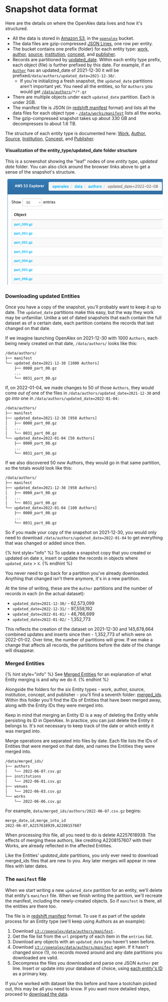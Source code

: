 # Snapshot data format

Here are the details on where the OpenAlex data lives and how it's structured.

*   All the data is stored in [Amazon S3](https://aws.amazon.com/s3/), in the [`openalex`](https://openalex.s3.amazonaws.com/browse.html) bucket.
*   The data files are gzip-compressed [JSON Lines](https://jsonlines.org/), one row per entity.
*   The bucket contains one prefix (folder) for each entity type: [work](https://openalex.s3.amazonaws.com/browse.html#data/works/), [author](https://openalex.s3.amazonaws.com/browse.html#data/authors/), [source](https://openalex.s3.amazonaws.com/browse.html#data/sources/), [institution](https://openalex.s3.amazonaws.com/browse.html#data/institutions/), [concept](https://openalex.s3.amazonaws.com/browse.html#data/concepts/), and [publisher](https://openalex.s3.amazonaws.com/browse.html#data/publishers/).
*   Records are partitioned by [updated\_date](../api-entities/works/work-object/#updated_date). Within each entity type prefix, each object (file) is further prefixed by this date. For example, if an [`Author`](../api-entities/authors/author-object.md) has an updated\_date of 2021-12-30 it will be prefixed`/data/authors/updated_date=2021-12-30/`.
    *   If you're initializing a fresh snapshot, the `updated_date` partitions aren't important yet. You need all the entities, so for `Authors` you would get [`/data/authors`](https://openalex.s3.amazonaws.com/browse.html#data/authors/)`/*/*.gz`
*   There are multiple objects under each `updated_date` partition. Each is under 2GB.
*   The manifest file is JSON (in [redshift manifest](https://docs.aws.amazon.com/redshift/latest/dg/loading-data-files-using-manifest.html) format) and lists all the data files for each object type - [`/data/works/manifest`](https://openalex.s3.amazonaws.com/data/works/manifest) lists all the works.
*   The gzip-compressed snapshot takes up about 330 GB and decompresses to about 1.6 TB.&#x20;

The structure of each entity type is documented here: [Work](../api-entities/works/work-object/), [Author](../api-entities/authors/author-object.md), [Source](../api-entities/sources/source-object.md), [Institution](../api-entities/institutions/institution-object.md), [Concept](../api-entities/concepts/concept-object.md), and [Publisher](../api-entities/publishers/publisher-object.md).

#### Visualization of the entity\_type/updated\_date folder structure

This is a screenshot showing the "leaf" nodes of one *entity type*, *updated date* folder. You can also click around the browser links above to get a sense of the snapshot's structure.&#x20;

![](<../.gitbook/assets/Screen Shot 2022-07-12 at 12.42.43 PM.png>)

### Downloading updated Entities

Once you have a copy of the snapshot, you'll probably want to keep it up to date. The `updated_date` partitions make this easy, but the way they work may be unfamiliar. Unlike a set of dated snapshots that each contain the full dataset as of a certain date, each partition contains the records that last changed on that date.

If we imagine launching OpenAlex on 2021-12-30 with 1000 `Authors`, each being newly created on that date, `/data/authors/` looks like this:

    /data/authors/
    ├── manifest
    └── updated_date=2021-12-30 [1000 Authors]
        ├── 0000_part_00.gz
        ...
        └── 0031_part_00.gz

If, on 2022-01-04, we made changes to 50 of those `Authors`, they would come *out of* one of the files in `/data/authors/updated_date=2021-12-30` and go *into* one in `/data/authors/updated_date=2022-01-04:`

    /data/authors/
    ├── manifest
    ├── updated_date=2021-12-30 [950 Authors]
    │   ├── 0000_part_00.gz
    │   ...
    │   └── 0031_part_00.gz
    └── updated_date=2022-01-04 [50 Authors]
        ├── 0000_part_00.gz
        ...
        └── 0031_part_00.gz

If we also discovered 50 *new* Authors, they would go in that same partition, so the totals would look like this:

    /data/authors/
    ├── manifest
    ├── updated_date=2021-12-30 [950 Authors]
    │   ├── 0000_part_00.gz
    │   ...
    │   └── 0031_part_00.gz
    └── updated_date=2022-01-04 [100 Authors]
        ├── 0000_part_00.gz
        ...
        └── 0031_part_00.gz

So if you made your copy of the snapshot on 2021-12-30, you would only need to download `/data/authors/updated_date=2022-01-04` to get everything that was changed or added since then.

{% hint style="info" %}
To update a snapshot copy that you created or updated on date `X`, insert or update the records in objects where `updated_date` > `X`*.*
{% endhint %}

You never need to go back for a partition you've already downloaded. Anything that changed isn't there anymore, it's in a new partition.

At the time of writing, these are the `Author` partitions and the number of records in each (in the actual dataset):

*   `updated_date=2021-12-30/` - 62,573,099&#x20;
*   `updated_date=2022-12-31/` - 97,559,192&#x20;
*   `updated_date=2022-01-01/` - 46,766,699&#x20;
*   `updated_date=2022-01-02/` - 1,352,773

This reflects the creation of the dataset on 2021-12-30 and 145,678,664 combined updates and inserts since then - 1,352,773 of which were on 2022-01-02. Over time, the number of partitions will grow. If we make a change that affects all records, the partitions before the date of the change will disappear.

### Merged Entities

{% hint style="info" %}
See [Merged Entities](../how-to-use-the-api/get-single-entities/README.md#merged-entity-ids) for an explanation of what Entity merging is and why we do it.&#x20;
{% endhint %}

Alongside the folders for the six Entity types - work, author, source, institution, concept, and publisher - you'll find a seventh folder: [merged\_ids](https://openalex.s3.amazonaws.com/browse.html#data/merged_ids/). Within this folder you'll find the IDs of Entities that have been merged away, along with the Entity IDs they were merged into.

Keep in mind that merging an Entity ID is a way of deleting the Entity while persisting its ID in OpenAlex. In practice, you can just delete the Entity it belongs to. It's not necessary to keep track of the date or which entity it was merged into.

Merge operations are separated into files by date. Each file lists the IDs of Entities that were merged on that date, and names the Entities they were merged into.&#x20;

    /data/merged_ids/
    ├── authors
    │   └── 2022-06-07.csv.gz
    ├── institutions
    │   └── 2022-06-01.csv.gz
    ├── venues
    │   └── 2022-06-03.csv.gz
    └── works
        └── 2022-06-06.csv.gz

For example, `data/merged_ids/authors/2022-06-07.csv.gz` begins:

    merge_date,id,merge_into_id
    2022-06-07,A2257618939,A2208157607

When processing this file, all you need to do is delete A2257618939. The effects of merging these authors, like crediting A2208157607 with their Works, are already reflected in the affected Entities.

Like the Entities' *updated\_date* partitions, you only ever need to download merged\_ids files that are new to you. Any later merges will appear in new files with later dates.

### The `manifest` file&#x20;

When we start writing a new `updated_date` partition for an entity, we'll delete that entity's `manifest` file. When we finish writing the partition, we'll recreate the manifest, including the newly-created objects. So if `manifest` is there, all the entities are there too.

The file is in [redshift manifest](https://docs.aws.amazon.com/redshift/latest/dg/loading-data-files-using-manifest.html) format. To use it as part of the update process for an Entity type (we'll keep using Authors as an example):

1.  Download [`s3://openalex/data/authors/manifest`](https://openalex.s3.amazonaws.com/data/authors/manifest)`.`
2.  Get the file list from the `url` property of each item in the `entries` list.
3.  Download any objects with an `updated_date` you haven't seen before.
4.  Download [`s3://openalex/data/authors/manifest`](https://openalex.s3.amazonaws.com/data/authors/manifest) again. If it hasn't changed since (1), no records moved around and any date partitions you downloaded are valid.
5.  Decompress the files you downloaded and parse one JSON `Author` per line. Insert or update into your database of choice, using [each entity's ID](../how-to-use-the-api/get-single-entities/#the-openalex-id) as a primary key.

If you’ve worked with dataset like this before and have a toolchain picked out, this may be all you need to know. If you want more detailed steps, proceed to [download the data](download-to-your-machine.md).
